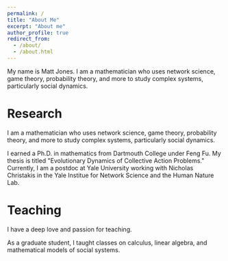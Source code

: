 ```yaml
---
permalink: /
title: "About Me"
excerpt: "About me"
author_profile: true
redirect_from: 
  - /about/
  - /about.html
---
```


My name is Matt Jones. I am a mathematician who uses network science, game theory, probability theory, and more to study complex systems, particularly social dynamics.

Research
======
I am a mathematician who uses network science, game theory, probability theory, and more to study complex systems, particularly social dynamics.

I earned a Ph.D. in mathematics from Dartmouth College under Feng Fu. My thesis is titled "Evolutionary Dynamics of Collective Action Problems." Currently, I am a postdoc at Yale University working with Nicholas Christakis in the Yale Institue for Network Science and the Human Nature Lab.

Teaching
======
I have a deep love and passion for teaching. 

As a graduate student, I taught classes on calculus, linear algebra, and mathematical models of social systems.



